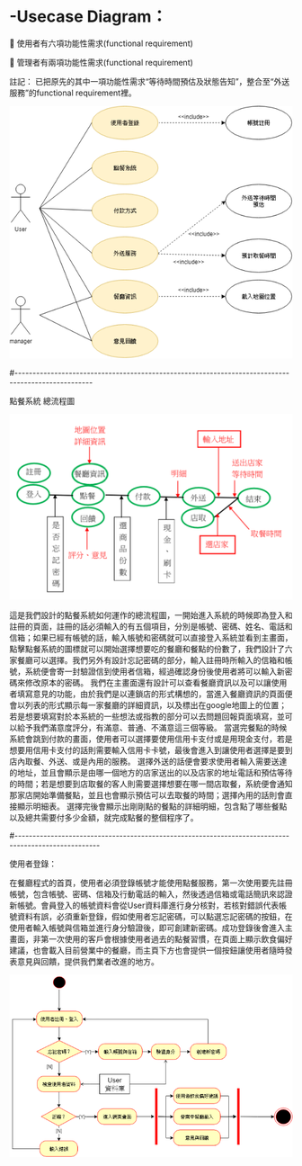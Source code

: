 # -Usecase Diagram：
	使用者有六項功能性需求(functional requirement)

	管理者有兩項功能性需求(functional requirement)

註記：
已把原先的其中一項功能性需求“等待時間預估及狀態告知”，整合至“外送服務”的functional requirement裡。

![image](https://github.com/Jalyway/-/blob/master/ReadMe/image1.png)

#---------------------------------------------------------------------------------------------------

點餐系統 總流程圖

![image](https://github.com/Jalyway/-/blob/master/ReadMe/image2.png)

這是我們設計的點餐系統如何運作的總流程圖，一開始進入系統的時候即為登入和註冊的頁面，註冊的話必須輸入的有五個項目，分別是帳號、密碼、姓名、電話和信箱；如果已經有帳號的話，輸入帳號和密碼就可以直接登入系統並看到主畫面，點擊點餐系統的圖標就可以開始選擇想要吃的餐廳和餐點的份數了，我們設計了六家餐廳可以選擇。我們另外有設計忘記密碼的部分，輸入註冊時所輸入的信箱和帳號，系統便會寄一封驗證信到使用者信箱，經過確認身份後使用者將可以輸入新密碼來修改原本的密碼。
我們在主畫面還有設計可以查看餐廳資訊以及可以讓使用者填寫意見的功能，由於我們是以連鎖店的形式構想的，當進入餐廳資訊的頁面便會以列表的形式顯示每一家餐廳的詳細資訊，以及標出在google地圖上的位置；若是想要填寫對於本系統的一些想法或指教的部分可以去問題回報頁面填寫，並可以給予我們滿意度評分，有滿意、普通、不滿意這三個等級。
當選完餐點的時候系統會跳到付款的畫面，使用者可以選擇要使用信用卡支付或是用現金支付，若是想要用信用卡支付的話則需要輸入信用卡卡號，最後會進入到讓使用者選擇是要到店內取餐、外送、或是內用的服務。
選擇外送的話便會要求使用者輸入需要送達的地址，並且會顯示是由哪一個地方的店家送出的以及店家的地址電話和預估等待的時間；若是想要到店取餐的客人則需要選擇想要在哪一間店取餐，系統便會通知那家店開始準備餐點，並且也會顯示預估可以去取餐的時間；選擇內用的話則會直接顯示明細表。
選擇完後會顯示出剛剛點的餐點的詳細明細，包含點了哪些餐點以及總共需要付多少金額，就完成點餐的整個程序了。

#-----------------------------------------------------------------------------------------------------

使用者登錄：

在餐廳程式的首頁，使用者必須登錄帳號才能使用點餐服務，第一次使用要先註冊帳號，包含帳號、密碼、信箱及行動電話的輸入，然後透過信箱或電話簡訊來認證新帳號。會員登入的帳號資料會從User資料庫進行身分核對，若核對錯誤代表帳號資料有誤，必須重新登錄，假如使用者忘記密碼，可以點選忘記密碼的按鈕，在使用者輸入帳號與信箱並進行身分驗證後，即可創建新密碼。成功登錄後會進入主畫面，非第一次使用的客戶會根據使用者過去的點餐習慣，在頁面上顯示飲食偏好建議，也會載入目前營業中的餐廳，而主頁下方也會提供一個按鈕讓使用者隨時發表意見與回饋，提供我們業者改進的地方。

![image](https://github.com/Jalyway/-/blob/master/ReadMe/image3.png)
